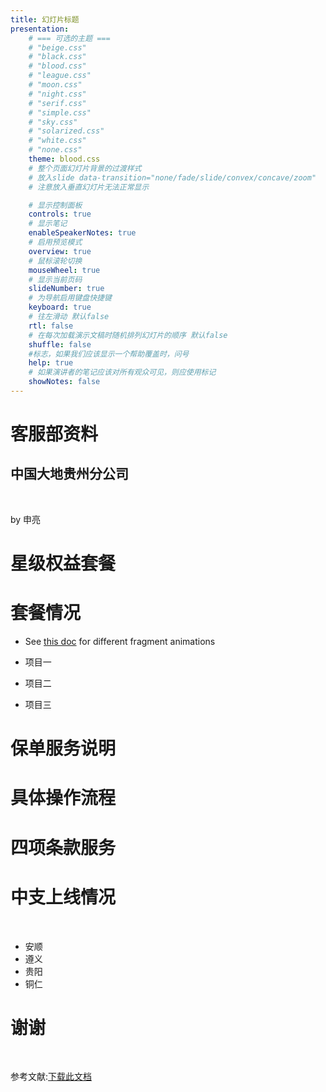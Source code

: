 ```yaml
---
title: 幻灯片标题
presentation:
    # === 可选的主题 ===
    # "beige.css"
    # "black.css"
    # "blood.css"
    # "league.css"
    # "moon.css"
    # "night.css"
    # "serif.css"
    # "simple.css"
    # "sky.css"
    # "solarized.css"
    # "white.css"
    # "none.css"
    theme: blood.css
    # 整个页面幻灯片背景的过渡样式
    # 放入slide data-transition="none/fade/slide/convex/concave/zoom"
    # 注意放入垂直幻灯片无法正常显示

    # 显示控制面板
    controls: true
    # 显示笔记
    enableSpeakerNotes: true
    # 启用预览模式
    overview: true
    # 鼠标滚轮切换
    mouseWheel: true
    # 显示当前页码
    slideNumber: true
    # 为导航启用键盘快捷键
    keyboard: true
    # 往左滑动 默认false
    rtl: false
    # 在每次加载演示文稿时随机排列幻灯片的顺序 默认false
    shuffle: false
    #标志，如果我们应该显示一个帮助覆盖时，问号
    help: true
    # 如果演讲者的笔记应该对所有观众可见，则应使用标记
    showNotes: false
---
```


<!--  slide data-notes="个人宣传专用"-->
# 客服部资料
##  中国大地贵州分公司
<!--使用标记进行进行换行-->

<br/>

<p>by 申亮</p>

<!--  slide  -->
# 星级权益套餐

<!--  slide vertical=true-->
# 套餐情况
<!--片段文档 格式很重要 element:+空格+class-->
- See [this doc](https://github.com/hakimel/reveal.js#fragments) for different fragment animations <!-- .element: class="fragment" -->

- 项目一<!-- .element: class="fragment" data-fragment-index="1" -->

- 项目二<!-- .element: class="fragment" data-fragment-index="2" -->

- 项目三<!-- .element: class="fragment" data-fragment-index="3"-->
<!--  slide -->
# 保单服务说明

<!--  slide vertical=true data-transition="convex"-->
# 具体操作流程

<!--  slide  -->
# 四项条款服务

<!--  slide vertical=true data-transition="zoom"-->
# 中支上线情况
<br/>

- 安顺
- 遵义
- 贵阳
- 铜仁

<!-- slide  data-transition="convex" data-notes="文献下载"-->
# 谢谢

<br>

参考文献:[下载此文档](/readme.md)